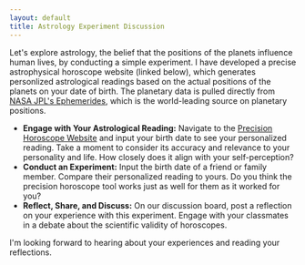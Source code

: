 ```yaml
---
layout: default
title: Astrology Experiment Discussion
---
```


Let's explore astrology, the belief that the positions of the planets influence human lives, by conducting a simple experiment. I have developed a precise astrophysical horoscope website (linked below), which generates personlized astrological readings based on the actual positions of the planets on your date of birth. The planetary data is pulled directly from [NASA JPL's Ephemerides](https://ssd.jpl.nasa.gov/horizons/), which is the world-leading source on planetary positions. 

- **Engage with Your Astrological Reading:** Navigate to the [Precision Horoscope Website](https://storage.googleapis.com/avh-lessons/horoscope.html) and input your birth date to see your personalized reading. Take a moment to consider its accuracy and relevance to your personality and life. How closely does it align with your self-perception?
- **Conduct an Experiment:** Input the birth date of a friend or family member. Compare their personalized reading to yours. Do you think the precision horoscope tool works just as well for them as it worked for you? 
- **Reflect, Share, and Discuss:** On our discussion board, post a reflection on your experience with this experiment. Engage with your classmates in a debate about the scientific validity of horoscopes.
  
I'm looking forward to hearing about your experiences and reading your reflections. 
